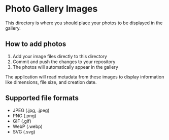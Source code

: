 
# Photo Gallery Images

This directory is where you should place your photos to be displayed in the gallery.

## How to add photos

1. Add your image files directly to this directory
2. Commit and push the changes to your repository
3. The photos will automatically appear in the gallery

The application will read metadata from these images to display information like dimensions, file size, and creation date.

## Supported file formats

- JPEG (.jpg, .jpeg)
- PNG (.png)
- GIF (.gif)
- WebP (.webp)
- SVG (.svg)
